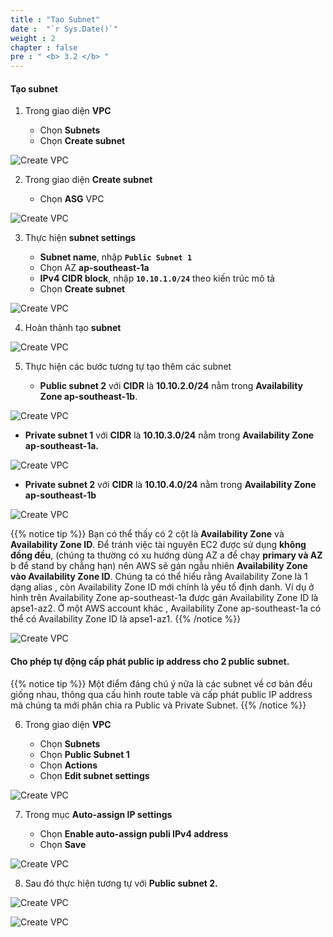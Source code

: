 ```yaml
---
title : "Tạo Subnet"
date :  "`r Sys.Date()`" 
weight : 2 
chapter : false
pre : " <b> 3.2 </b> "
---
```


#### Tạo subnet

1. Trong giao diện **VPC**

   - Chọn **Subnets**
   - Chọn **Create subnet**

![Create VPC](/hugo-ses/images/2/0001.png?featherlight=false&width=90pc)

2. Trong giao diện **Create subnet**

   - Chọn **ASG** VPC

![Create VPC](/hugo-ses/images/2/0002.png?featherlight=false&width=90pc)

3. Thực hiện **subnet settings**

   - **Subnet name**, nhập **```Public Subnet 1```**
   - Chọn AZ **ap-southeast-1a**
   - **IPv4 CIDR block**, nhập **```10.10.1.0/24```** theo kiến trúc mô tả 
   - Chọn **Create subnet**

![Create VPC](/hugo-ses/images/2/0003.png?featherlight=false&width=90pc)

4. Hoàn thành tạo **subnet**

![Create VPC](/hugo-ses/images/2/0004.png?featherlight=false&width=90pc)

5. Thực hiện các bước tương tự tạo thêm các subnet

   - **Public subnet 2** với **CIDR** là **10.10.2.0/24** nằm trong **Availability Zone ap-southeast-1b**.

![Create VPC](/hugo-ses/images/2/0005.png?featherlight=false&width=90pc)

   - **Private subnet 1** với **CIDR** là **10.10.3.0/24** nằm trong **Availability Zone ap-southeast-1a.**


![Create VPC](/hugo-ses/images/2/0006.png?featherlight=false&width=90pc)

   - **Private subnet 2** với **CIDR** là **10.10.4.0/24** nằm trong **Availability Zone ap-southeast-1b**

![Create VPC](/hugo-ses/images/2/0007.png?featherlight=false&width=90pc)


{{% notice tip %}}
Bạn có thể thấy có 2 cột là **Availability Zone** và **Availability Zone ID**. Để tránh việc tài nguyên EC2 được sử dụng **không đồng đều**, (chúng ta thường có xu hướng dùng AZ a để chạy **primary và AZ** b để stand by chẳng hạn) nên AWS sẽ gán ngẫu nhiên **Availability Zone vào Availability Zone ID**. Chúng ta có thể hiểu rằng Availability Zone là 1 dạng alias , còn Availability Zone ID mới chính là yếu tố định danh. Ví dụ ở hình trên Availability Zone ap-southeast-1a được gán Availability Zone ID là apse1-az2. Ở một AWS account khác , Availability Zone ap-southeast-1a có thể có Availability Zone ID là apse1-az1.
{{% /notice %}}

![Create VPC](/hugo-ses/images/2/0008.png?featherlight=false&width=90pc)

#### Cho phép tự động cấp phát public ip address cho 2 public subnet.

{{% notice tip %}}
Một điểm đáng chú ý nữa là các subnet về cơ bản đều giống nhau, thông qua cấu hình route table và cấp phát public IP address mà chúng ta mới phân chia ra Public và Private Subnet.
{{% /notice %}}


6. Trong giao diện **VPC**

   - Chọn **Subnets**
   - Chọn **Public Subnet 1**
   - Chọn **Actions**
   - Chọn **Edit subnet settings**

![Create VPC](/hugo-ses/images/2/0009.png?featherlight=false&width=90pc)


7. Trong mục **Auto-assign IP settings**

   - Chọn **Enable auto-assign publi IPv4 address**
   - Chọn **Save**

![Create VPC](/hugo-ses/images/2/00010.png?featherlight=false&width=90pc)

8. Sau đó thực hiện tương tự với  **Public subnet 2.**

![Create VPC](/hugo-ses/images/2/00011.png?featherlight=false&width=90pc)

![Create VPC](/hugo-ses/images/2/00012.png?featherlight=false&width=90pc)


